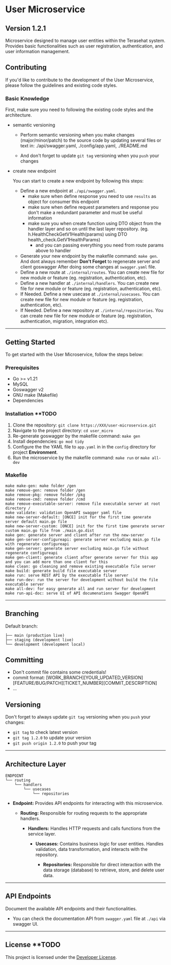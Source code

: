 # User Microservice

## Version 1.2.1

Microservice designed to manage user entities within the Terasehat system. Provides basic functionalities such as user registration, authentication, and user information management.

## Contributing
If you'd like to contribute to the development of the User Microservice, please follow the guidelines and existing code styles.

### Basic Knowledge

First, make sure you need to following the existing code styles and the architecture.

- semantic versioning

  - Perform semantic versioning when you make changes (major/minor/patch) to the source code by updating several files or text in: ./api/swagger.yaml, ./config/app.yaml, ./README.md

  - And don't forget to update `git tag` versioning when you `push` your changes

- create new endpoint

  You can start to create a new endpoint by following this steps:
  
  - Define a new endpoint at `./api/swagger.yaml`.
    - make sure when define response you need to use `results` as object for consumer this endpoint
    - make sure when define request parameters and response you don't make a redundant parameter and must be useful information
    - make sure you when create function using DTO object from the handler layer and so on until the last layer repository. (eg. h.HealthCheckGetV1Health(params) using DTO health_check.GetV1HealthParams)
	  - and you can passing everything you need from route params above to handler
  - Generate your new endpoint by the makefile command: `make gen`. And dont always remember **Don't Forget** to regenerate server and client goswagger After doing some changes at `swagger.yaml` file.
  - Define a new route at `./internal/routes`. You can create new file for new module or feature (eg. registration, authentication, etc).
  - Define a new handler at `./internal/handlers`. You can create new file for new module or feature (eg. registration, authentication, etc).
  - If Needed. Define a new usecase at `./internal/usecases`. You can create new file for new module or feature (eg. registration, authentication, etc).
  - If Needed. Define a new repository at `./internal/repositories`. You can create new file for new module or feature (eg. registration, authentication, migration, integration etc).

---

## Getting Started
To get started with the User Microservice, follow the steps below:

### Prerequisites
- Go >= v1.21
- MySQL
- Goswagger v2
- GNU make (Makefile)
- Dependencies

### Installation **TODO
1. Clone the repository: `git clone https://XXX/user-microservice.git`
2. Navigate to the project directory: `cd user_micro`
4. Re-generate goswagger by the makefile command: `make gen`
3. Install dependencies: `go mod tidy`
4. Configure the the YAML file to `app.yaml` in in the `config` directory for project **Environment**.
5. Run the microservice by the makefile command: `make run` or `make all-dev`

### Makefile

```
make make-gen: make folder /gen
make remove-gen: remove folder /gen
make remove-pkg: remove folder /pkg
make remove-cmd: remove folder /cmd
make remove-executable-server: remove file executable server at root directory /
make validate: validation OpenAPI swagger yaml file
make new-server-default: [ONCE] init for the first time generate server default main.go file
make new-server-custom: [ONCE] init for the first time generate server custom main.go file from ./main.go.dist
make gen: generate server and client after run the new-server
make gen-server-configureapi: generate server excluding main.go file with regenerate configureapi
make gen-server: generate server excluding main.go file without regenerate configureapi
make gen-client: generate client after generate server for this app and you can add more than one client for this
make clean: go cleaning and remove existing executable file server
make build: generate build file executable server
make run: serve REST API by the executable file server
make run-dev: run the server for development without build the file executable server
make all-dev: for easy generate all and run server for development
make run-api-doc: serve UI of API documenations Swagger OpenAPI
```
---

## Branching

Default branch:
```
├── main (production live)
├── staging (development live)
└── development (development local)
```

## Committing

- Don't commit file contains some credentials!
- commit format: [WORK_BRANCH][YOUR_UPDATED_VERSION][FEATURE/BUG/PATCH][TICKET_NUMBER][COMMIT_DESCRIPTION]
- ...

## Versioning

Don't forget to always update `git tag` versioning when you `push` your changes:

- `git tag` to check latest version
- `git tag 1.2.0` to update your version
- `git push origin 1.2.0` to push your tag

---

## Architecture Layer
```
ENDPOINT
└── routing
    └── handlers
        └── usecases
            └── repositories
```
- **Endpoint:** Provides API endpoints for interacting with this microservice.

  - **Routing:** Responsible for routing requests to the appropriate handlers.

    - **Handlers:** Handles HTTP requests and calls functions from the service layer.

      - **Usecases:** Contains business logic for user entities. Handles validation, data transformation, and interacts with the repository.

        - **Repositories:** Responsible for direct interaction with the data storage (database) to retrieve, store, and delete user data.

---

## API Endpoints
Document the available API endpoints and their functionalities.
- You can check the documentation API from `swagger.yaml` file at `./api` via swagger UI.

---

## License **TODO
This project is licensed under the [Developer License](LICENSE).
